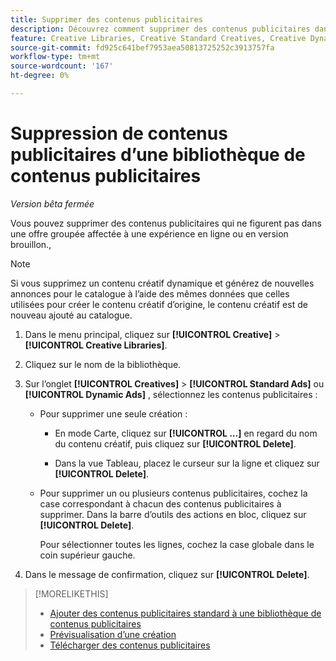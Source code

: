 ```yaml
---
title: Supprimer des contenus publicitaires
description: Découvrez comment supprimer des contenus publicitaires dans une bibliothèque de contenus publicitaires.
feature: Creative Libraries, Creative Standard Creatives, Creative Dynamic Creatives
source-git-commit: fd925c641bef7953aea50813725252c3913757fa
workflow-type: tm+mt
source-wordcount: '167'
ht-degree: 0%

---
```


# Suppression de contenus publicitaires d’une bibliothèque de contenus publicitaires

*Version bêta fermée*

Vous pouvez supprimer des contenus publicitaires qui ne figurent pas dans une offre groupée affectée à une expérience en ligne ou en version brouillon.<!-- verify if we can have child creative variations anymore:  , and that doesn't have child creative variations in a bundle that's assigned to a live or draft experience  -->,<!-- Add an x-ref to experience statuses, or an about page??  --> <!-- add with an x-ref once this feature is added:  If a creative is assigned to a live experience, then remove it from the experience before you continue. -->

>[!NOTE]
>
>Si vous supprimez un contenu créatif dynamique et générez de nouvelles annonces pour le catalogue à l’aide des mêmes données que celles utilisées pour créer le contenu créatif d’origine, le contenu créatif est de nouveau ajouté au catalogue.

1. Dans le menu principal, cliquez sur **[!UICONTROL Creative]** > **[!UICONTROL Creative Libraries]**.

1. Cliquez sur le nom de la bibliothèque.

1. Sur l’onglet **[!UICONTROL Creatives]** > **[!UICONTROL Standard Ads]** ou **[!UICONTROL Dynamic Ads]** , sélectionnez les contenus publicitaires :

   * Pour supprimer une seule création :

      * En mode Carte, cliquez sur **[!UICONTROL ...]** en regard du nom du contenu créatif, puis cliquez sur **[!UICONTROL Delete]**.

      * Dans la vue Tableau, placez le curseur sur la ligne et cliquez sur **[!UICONTROL Delete]**.

   * Pour supprimer un ou plusieurs contenus publicitaires, cochez la case correspondant à chacun des contenus publicitaires à supprimer. Dans la barre d’outils des actions en bloc, cliquez sur **[!UICONTROL Delete]**.

     Pour sélectionner toutes les lignes, cochez la case globale dans le coin supérieur gauche.

1. Dans le message de confirmation, cliquez sur **[!UICONTROL Delete]**.

>[!MORELIKETHIS]
>
>* [Ajouter des contenus publicitaires standard à une bibliothèque de contenus publicitaires](creative-add-standard.md)
>* [Prévisualisation d’une création](creative-preview.md)
>* [Télécharger des contenus publicitaires](creative-download.md)
